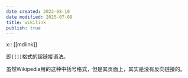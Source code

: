 ```yaml
---
date created: 2022-08-10
date modified: 2025-07-09
title: wikilink
publish: true
---
```


x:: [[mdlink]]

即`[[]]`格式的超链接语法。

虽然Wikipedia用的这种中括号格式，但是其页面上，其实是没有反向链接的。
